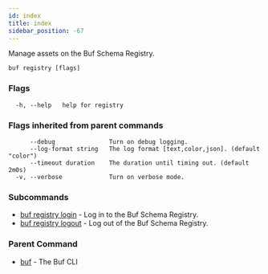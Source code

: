 ```yaml
---
id: index
title: index
sidebar_position: -67
---
```

Manage assets on the Buf Schema Registry.

```
buf registry [flags]
```

### Flags

```
  -h, --help   help for registry
```

### Flags inherited from parent commands

```
      --debug               Turn on debug logging.
      --log-format string   The log format [text,color,json]. (default "color")
      --timeout duration    The duration until timing out. (default 2m0s)
  -v, --verbose             Turn on verbose mode.
```

### Subcommands

* [buf registry login](registry/login.md)	 - Log in to the Buf Schema Registry.
* [buf registry logout](registry/logout.md)	 - Log out of the Buf Schema Registry.

### Parent Command

* [buf](../buf.md)	 - The Buf CLI
